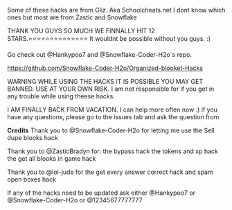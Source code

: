 Some of these hacks are from Gliz. Aka Schoolcheats.net I dont know which ones but most are from Zastic and Snowflake

THANK YOU GUYS SO MUCH WE FINNALLY HIT 12 STARS.⭐⭐⭐⭐⭐⭐⭐⭐⭐⭐⭐⭐⭐⭐ It wouldnt be possible without you guys.  :)

Go check out @Hankypoo7 and @Snowflake-Coder-H2o´s repo.  

https://github.com/Snowflake-Coder-H2o/Organized-blooket-Hacks

WARNING WHILE USING THE HACKS IT IS POSSIBLE YOU MAY GET BANNED. USE AT YOUR OWN RISK. 
I am not responsible for if you get in any trouble while using theese hacks.

I AM FINALLY BACK FROM VACATION. I can help more often now :)
if you have any questions, please go to the issues tab and ask the question from

**Credits**
Thank you to @Snowflake-Coder-H2o for letting me use the Sell dupe blooks hack

Thank you to @ZasticBradyn for:
the bypass hack
the tokens and xp hack
the get all blooks in game hack

Thank you to @lol-jude for the get every answer correct hack and spam open boxes hack

If any of the hacks need to be updated ask either @Hankypoo7 or @Snowflake-Coder-H2o or @12345677777777
